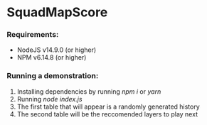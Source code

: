 # SquadMapScore
### Requirements:
* NodeJS v14.9.0 (or higher)
* NPM v6.14.8 (or higher)
### Running a demonstration:
1. Installing dependencies by running *npm i* or *yarn* 
2. Running *node index.js*
3. The first table that will appear is a randomly generated history
4. The second table will be the reccomended layers to play next
